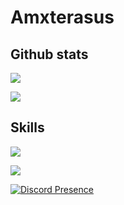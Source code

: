 # Amxterasus

## Github stats

![ ](https://github-readme-stats.vercel.app/api?username=amxterasus&show_icons=true&theme=tokyonight)

![ ](https://github-readme-stats.vercel.app/api/top-langs?username=amxterasus&show_icons=true&theme=tokyonight)

## Skills

![ ](https://skillicons.dev/icons?i=html,css,js,ts,nodejs,astro,tailwind)

![ ](https://visitor-badge.laobi.icu/badge?page_id=amxterasus)

[![Discord Presence](https://lanyard.cnrad.dev/api/776176694209413170)](https://discord.com/users/776176694209413170)

